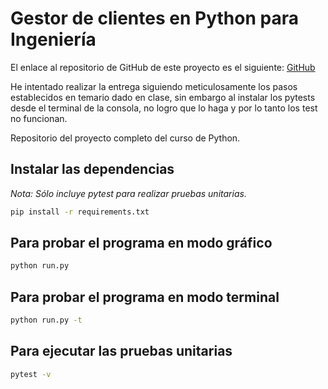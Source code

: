 # Gestor de clientes en Python para Ingeniería

El enlace al repositorio de GitHub de este proyecto es el siguiente: [GitHub](https://github.com/jzazooro/Gestor_Clientes.git)

He intentado realizar la entrega siguiendo meticulosamente los pasos establecidos en temario dado en clase, sin embargo al instalar los pytests desde el terminal de la consola, no logro que lo haga y por lo tanto los test no funcionan.

Repositorio del proyecto completo del curso de Python.

## Instalar las dependencias

_Nota: Sólo incluye pytest para realizar pruebas unitarias._

```bash
pip install -r requirements.txt
```

## Para probar el programa en modo gráfico

```bash
python run.py
```

## Para probar el programa en modo terminal

```bash
python run.py -t
```

## Para ejecutar las pruebas unitarias

```bash
pytest -v
```

